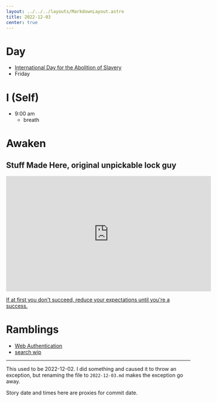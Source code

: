 ```yaml
---
layout: ../../../layouts/MarkdownLayout.astro
title: 2022-12-03
center: true
---
```


# Day

- [International Day for the Abolition of Slavery](https://en.wikipedia.org/wiki/International_Day_for_the_Abolition_of_Slavery)
- Friday


# I (Self)
- 9:00 am
    - breath

# Awaken

## Stuff Made Here, original unpickable lock guy

<iframe width="560" height="315" src="https://www.youtube.com/embed/WsPHBD5NsS0?clip=UgkxDUKzR8_LzVhvaeooFNJMC107bsj-yDSM&amp;clipt=ELjgOxjklDw" title="YouTube video player" frameborder="0" allow="accelerometer; autoplay; clipboard-write; encrypted-media; gyroscope; picture-in-picture" allowfullscreen></iframe>

[If at first you don't succeed, reduce your expectations until you're a success.](https://youtu.be/WsPHBD5NsS0?t=979)

# Ramblings

- [Web Authentication](/en/posts/web-authentication)
- [search wip](/en/posts/enabling-client-side-search)

----

This used to be 2022-12-02.
I did something and caused it to throw an exception, but renaming the file to `2022-12-03.md` makes the exception go away.

Story date and times here are proxies for commit date.
